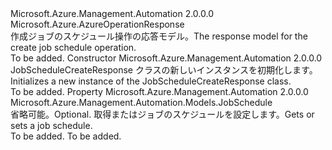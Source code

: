 <Type Name="JobScheduleCreateResponse" FullName="Microsoft.Azure.Management.Automation.Models.JobScheduleCreateResponse">
  <TypeSignature Language="C#" Value="public class JobScheduleCreateResponse : Microsoft.Azure.AzureOperationResponse" />
  <TypeSignature Language="ILAsm" Value=".class public auto ansi beforefieldinit JobScheduleCreateResponse extends Microsoft.Azure.AzureOperationResponse" />
  <TypeSignature Language="DocId" Value="T:Microsoft.Azure.Management.Automation.Models.JobScheduleCreateResponse" />
  <TypeSignature Language="VB.NET" Value="Public Class JobScheduleCreateResponse&#xA;Inherits AzureOperationResponse" />
  <TypeSignature Language="F#" Value="type JobScheduleCreateResponse = class&#xA;    inherit AzureOperationResponse" />
  <AssemblyInfo>
    <AssemblyName>Microsoft.Azure.Management.Automation</AssemblyName>
    <AssemblyVersion>2.0.0.0</AssemblyVersion>
  </AssemblyInfo>
  <Base>
    <BaseTypeName>Microsoft.Azure.AzureOperationResponse</BaseTypeName>
  </Base>
  <Interfaces />
  <Docs>
    <summary>
            <span data-ttu-id="7fe2e-101">作成ジョブのスケジュール操作の応答モデル。</span><span class="sxs-lookup"><span data-stu-id="7fe2e-101">The response model for the create job schedule operation.</span></span>
            </summary>
    <remarks>To be added.</remarks>
  </Docs>
  <Members>
    <Member MemberName=".ctor">
      <MemberSignature Language="C#" Value="public JobScheduleCreateResponse ();" />
      <MemberSignature Language="ILAsm" Value=".method public hidebysig specialname rtspecialname instance void .ctor() cil managed" />
      <MemberSignature Language="DocId" Value="M:Microsoft.Azure.Management.Automation.Models.JobScheduleCreateResponse.#ctor" />
      <MemberSignature Language="VB.NET" Value="Public Sub New ()" />
      <MemberType>Constructor</MemberType>
      <AssemblyInfo>
        <AssemblyName>Microsoft.Azure.Management.Automation</AssemblyName>
        <AssemblyVersion>2.0.0.0</AssemblyVersion>
      </AssemblyInfo>
      <Parameters />
      <Docs>
        <summary>
            <span data-ttu-id="7fe2e-102">JobScheduleCreateResponse クラスの新しいインスタンスを初期化します。</span><span class="sxs-lookup"><span data-stu-id="7fe2e-102">Initializes a new instance of the JobScheduleCreateResponse class.</span></span>
            </summary>
        <remarks>To be added.</remarks>
      </Docs>
    </Member>
    <Member MemberName="JobSchedule">
      <MemberSignature Language="C#" Value="public Microsoft.Azure.Management.Automation.Models.JobSchedule JobSchedule { get; set; }" />
      <MemberSignature Language="ILAsm" Value=".property instance class Microsoft.Azure.Management.Automation.Models.JobSchedule JobSchedule" />
      <MemberSignature Language="DocId" Value="P:Microsoft.Azure.Management.Automation.Models.JobScheduleCreateResponse.JobSchedule" />
      <MemberSignature Language="VB.NET" Value="Public Property JobSchedule As JobSchedule" />
      <MemberSignature Language="F#" Value="member this.JobSchedule : Microsoft.Azure.Management.Automation.Models.JobSchedule with get, set" Usage="Microsoft.Azure.Management.Automation.Models.JobScheduleCreateResponse.JobSchedule" />
      <MemberType>Property</MemberType>
      <AssemblyInfo>
        <AssemblyName>Microsoft.Azure.Management.Automation</AssemblyName>
        <AssemblyVersion>2.0.0.0</AssemblyVersion>
      </AssemblyInfo>
      <ReturnValue>
        <ReturnType>Microsoft.Azure.Management.Automation.Models.JobSchedule</ReturnType>
      </ReturnValue>
      <Docs>
        <summary>
            <span data-ttu-id="7fe2e-103">省略可能。</span><span class="sxs-lookup"><span data-stu-id="7fe2e-103">Optional.</span></span> <span data-ttu-id="7fe2e-104">取得またはジョブのスケジュールを設定します。</span><span class="sxs-lookup"><span data-stu-id="7fe2e-104">Gets or sets a job schedule.</span></span>
            </summary>
        <value>To be added.</value>
        <remarks>To be added.</remarks>
      </Docs>
    </Member>
  </Members>
</Type>